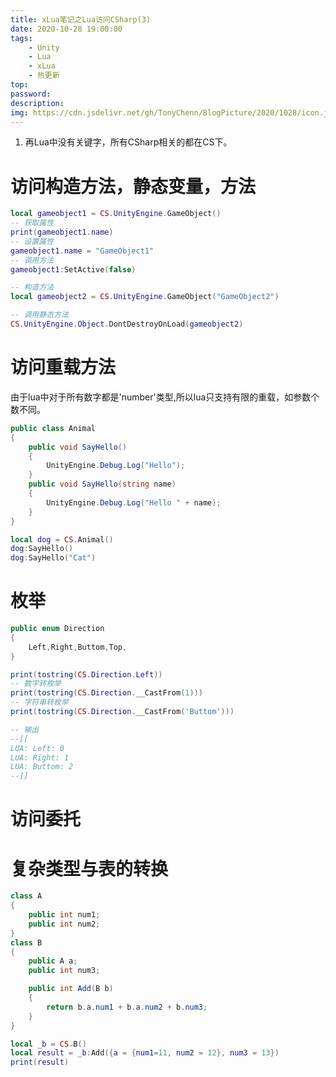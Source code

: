 ```yaml
---
title: xLua笔记之Lua访问CSharp(3)
date: 2020-10-28 19:00:00
tags:
    - Unity
    - Lua
    - xLua
    - 热更新
top:
password:
description:
img: https://cdn.jsdelivr.net/gh/TonyChenn/BlogPicture/2020/1028/icon.jpg
---
```

1. 再Lua中没有关键字，所有CSharp相关的都在CS下。

# 访问构造方法，静态变量，方法
```lua
local gameobject1 = CS.UnityEngine.GameObject()
-- 获取属性
print(gameobject1.name)
-- 设置属性
gameobject1.name = "GameObject1"
-- 调用方法
gameobject1:SetActive(false)

-- 构造方法
local gameobject2 = CS.UnityEngine.GameObject("GameObject2")

-- 调用静态方法
CS.UnityEngine.Object.DontDestroyOnLoad(gameobject2)
```

# 访问重载方法
由于lua中对于所有数字都是'number'类型,所以lua只支持有限的重载，如参数个数不同。
```csharp
public class Animal
{
    public void SayHello()
    {
        UnityEngine.Debug.Log("Hello");
    }
    public void SayHello(string name)
    {
        UnityEngine.Debug.Log("Hello " + name);
    }
}
```
```lua
local dog = CS.Animal()
dog:SayHello()
dog:SayHello("Cat")
```

# 枚举
```csharp
public enum Direction
{
    Left,Right,Buttom,Top,
}
```
```lua
print(tostring(CS.Direction.Left))
-- 数字转枚举
print(tostring(CS.Direction.__CastFrom(1)))
-- 字符串转枚举
print(tostring(CS.Direction.__CastFrom('Buttom')))

-- 输出
--[[
LUA: Left: 0
LUA: Right: 1
LUA: Buttom: 2
--]]
```

# 访问委托

# 复杂类型与表的转换
```csharp
class A
{
    public int num1;
    public int num2;
}
class B
{
    public A a;
    public int num3;

    public int Add(B b)
    {
        return b.a.num1 + b.a.num2 + b.num3;
    }
}
```
```lua
local _b = CS.B()
local result = _b:Add({a = {num1=11, num2 = 12}, num3 = 13})
print(result)
```